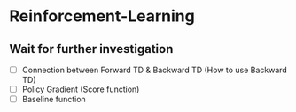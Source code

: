 # Reinforcement-Learning

## Wait for further investigation

- [ ] Connection between Forward TD & Backward TD (How to use Backward TD)
- [ ] Policy Gradient (Score function)
- [ ] Baseline function
